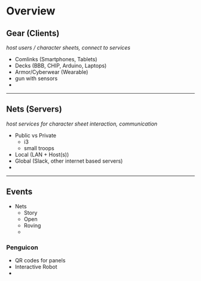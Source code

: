 # Overview

## Gear (Clients)
_host users / character sheets, connect to services_  

* Comlinks (Smartphones, Tablets)   
* Decks (BBB, CHIP, Arduino, Laptops)  
* Armor/Cyberwear (Wearable)  
* gun with sensors  
* 

---

## Nets (Servers)
_host services for character sheet interaction, communication_

* Public vs Private
    * i3
    * small troops
* Local (LAN + Host(s))
* Global (Slack, other internet based servers)  
* 

---

## Events

* Nets
    * Story
    * Open
    * Roving
    * 

### Penguicon

* QR codes for panels  
* Interactive Robot  
* 
